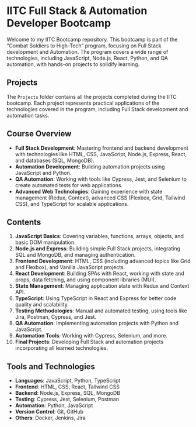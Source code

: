 # IITC Full Stack & Automation Developer Bootcamp

Welcome to my IITC Bootcamp repository. This bootcamp is part of the “Combat Soldiers to High-Tech” program, focusing on Full Stack development and Automation. The program covers a wide range of technologies, including JavaScript, Node.js, React, Python, and QA automation, with hands-on projects to solidify learning.

## Projects

The `Projects` folder contains all the projects completed during the IITC bootcamp. Each project represents practical applications of the technologies covered in the program, including Full Stack development and automation tasks.


## Course Overview

- **Full Stack Development**: Mastering frontend and backend development with technologies like HTML, CSS, JavaScript, Node.js, Express, React, and databases (SQL, MongoDB).
- **Automation Development**: Building automation projects using JavaScript and Python.
- **QA Automation**: Working with tools like Cypress, Jest, and Selenium to create automated tests for web applications.
- **Advanced Web Technologies**: Gaining experience with state management (Redux, Context), advanced CSS (Flexbox, Grid, Tailwind CSS), and TypeScript for scalable applications.

## Contents

1. **JavaScript Basics**: Covering variables, functions, arrays, objects, and basic DOM manipulation.
2. **Node.js and Express**: Building simple Full Stack projects, integrating SQL and MongoDB, and managing authentication.
3. **Frontend Development**: HTML, CSS (including advanced topics like Grid and Flexbox), and Vanilla JavaScript projects.
4. **React Development**: Building SPAs with React, working with state and props, data fetching, and using component libraries (MUI).
5. **State Management**: Managing application state with Redux and Context API.
6. **TypeScript**: Using TypeScript in React and Express for better code quality and scalability.
7. **Testing Methodologies**: Manual and automated testing, using tools like Jira, Postman, Cypress, and Jest.
8. **QA Automation**: Implementing automation projects with Python and JavaScript.
9. **Automation Tools**: Working with Cypress, Selenium, and more.
10. **Final Projects**: Developing Full Stack and automation projects incorporating all learned technologies.

## Tools and Technologies

- **Languages**: JavaScript, Python, TypeScript
- **Frontend**: HTML, CSS, React, Tailwind CSS
- **Backend**: Node.js, Express, SQL, MongoDB
- **Testing**: Cypress, Jest, Selenium, Postman
- **Automation**: Python, JavaScript
- **Version Control**: Git, GitHub
- **Others**: Docker, Jenkins, Jira
